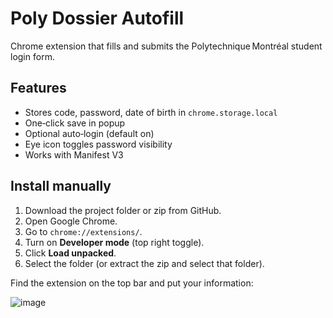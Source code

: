# Poly Dossier Autofill

Chrome extension that fills and submits the Polytechnique Montréal student login form.

## Features
- Stores code, password, date of birth in `chrome.storage.local`
- One‑click save in popup
- Optional auto‑login (default on)
- Eye icon toggles password visibility
- Works with Manifest V3


## Install manually

1. Download the project folder or zip from GitHub.
2. Open Google Chrome.
3. Go to `chrome://extensions/`.
4. Turn on **Developer mode** (top right toggle).
5. Click **Load unpacked**.
6. Select the folder (or extract the zip and select that folder).

Find the extension on the top bar and put your information:


![image](https://github.com/user-attachments/assets/16192464-0801-469f-ad9f-dccef002019f)
